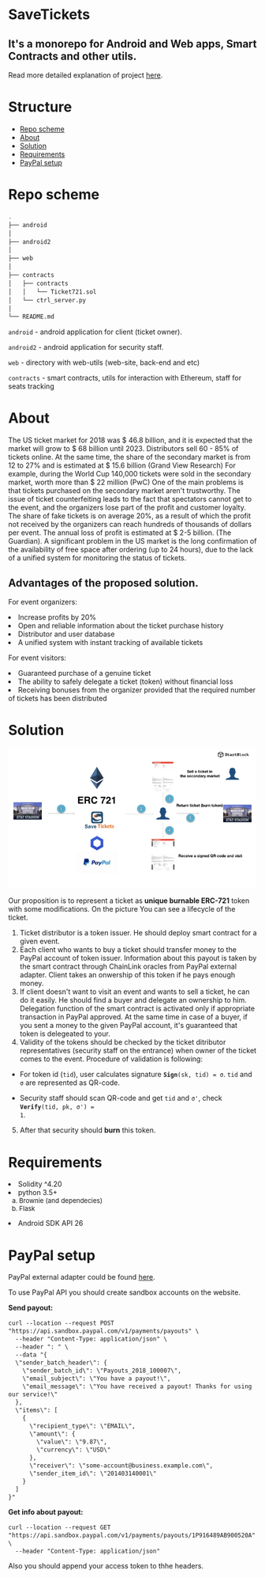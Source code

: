 # SaveTickets

## It's a monorepo for Android and Web apps, Smart Contracts and other utils.
Read more detailed explanation of project [here](./Ticket.pdf).

# Structure

- [Repo scheme](#repo-scheme)
- [About](#about)
- [Solution](#solution)
- [Requirements](#requirements)
- [PayPal setup](#paypal-setup)

#   Repo scheme
```bash
.
├── android
│
├── android2
│
├── web
│
├── contracts
│   ├── contracts
│   │   └── Ticket721.sol
│   └── ctrl_server.py
│
└── README.md
```

<code>android</code> - android application for client (ticket owner).  

<code>android2</code> - android application for security staff. 

<code>web</code> - directory with web-utils (web-site, back-end and etc)

<code>contracts</code> - smart contracts, utils for interaction with Ethereum, staff for seats tracking

# About
The US ticket market for 2018 was $ 46.8 billion, and it is expected that the market will grow to $ 68 billion until 2023. Distributors sell 60 - 85% of tickets online. At the same time, the share of the secondary market is from 12 to 27% and is estimated at $ 15.6 billion (Grand View Research)
For example, during the World Cup 140,000 tickets were sold in the secondary market, worth more than $ 22 million (PwC)
One of the main problems is that tickets purchased on the secondary market aren't trustworthy. 
The issue of ticket counterfeiting leads to the fact that spectators cannot get to the event, and the organizers lose part of the profit and customer loyalty.
The share of fake tickets is on average 20%, as a result of which the profit not received by the organizers can reach hundreds of thousands of dollars per event. The annual loss of profit is estimated at $ 2-5 billion. (The Guardian).
A significant problem in the US market is the long confirmation of the availability of free space after ordering (up to 24 hours), due to the lack of a unified system for monitoring the status of tickets.

## Advantages of the proposed solution. ##
For event organizers:
<li> Increase profits by 20%
<li>  Open and reliable information about the ticket purchase history
<li>  Distributor and user database
<li>  A unified system with instant tracking of available tickets

For event visitors:
<li>  Guaranteed purchase of a genuine ticket
<li>  The ability to safely delegate a ticket (token) without financial loss
<li>  Receiving bonuses from the organizer provided that the required number of tickets has been distributed

# Solution
![Solution](./readme_images/TicketChainLink.001.png?raw=true "Solution")

Our proposition is to represent a ticket as <b>unique burnable ERC-721</b> token with some modifications. On the picture You can see a lifecycle of the ticket.  

1.  Ticket distributor is a token issuer. He should deploy smart contract for a given event.
2.  Each client who wants to buy a ticket should transfer money to the PayPal account of token issuer. Information about this payout is taken by the smart contract through ChainLink oracles from PayPal external adapter. Client takes an onwership of this token if he pays enough money.
3.  If client doesn't want to visit an event and wants to sell a ticket, he can do it easily. He should find a buyer and delegate an ownership to him. Delegation function of the smart contract is activated only if appropriate transaction in PayPal approved. At the same time in case of a buyer, if you sent a money to the given PayPal account, it's guaranteed that token is delegeated to your.   
4. Validity of the tokens should be checked by the ticket ditributor representatives (security staff on the entrance) when owner of the ticket comes to the event. Procedure of validation is following:

* For token id (<code>tid</code>), user calculates signature <code><b>Sign</b>(sk, tid) = &sigma;</code>. <code>tid</code> and <code>&sigma;</code> are represented as QR-code.

* Security staff should scan QR-code and get <code>tid</code> and <code>&sigma;'</code>, check <code><b>Verify</b>(tid, pk, &sigma;') = 1</code>. 
  
5. After that security should <b>burn</b> this token.

# Requirements
<li>Solidity ^4.20
<li> python 3.5+
<ol type="a" style="font-size: small;">
  <li> Brownie (and dependecies)
  <li> Flask
</ol>
<li> Android SDK API 26

# PayPal setup
PayPal external adapter could be found [here](https://github.com/smartcontractkit/paypal-adapter).

To use PayPal API you should create sandbox accounts on the website.

<b>Send payout:</b>
```curl
curl --location --request POST "https://api.sandbox.paypal.com/v1/payments/payouts" \
  --header "Content-Type: application/json" \
  --header ": " \
  --data "{
  \"sender_batch_header\": {
    \"sender_batch_id\": \"Payouts_2018_100007\",
    \"email_subject\": \"You have a payout!\",
    \"email_message\": \"You have received a payout! Thanks for using our service!\"
  },
  \"items\": [
    {
      \"recipient_type\": \"EMAIL\",
      \"amount\": {
        \"value\": \"9.87\",
        \"currency\": \"USD\"
      },
      \"receiver\": \"some-account@business.example.com\",
      \"sender_item_id\": \"201403140001\"
    }
  ]
}"
```

<b>Get info about payout:</b>
```
curl --location --request GET "https://api.sandbox.paypal.com/v1/payments/payouts/1P916489AB900520A" \
  --header "Content-Type: application/json"
```

Also you should append your access token to thhe headers.
